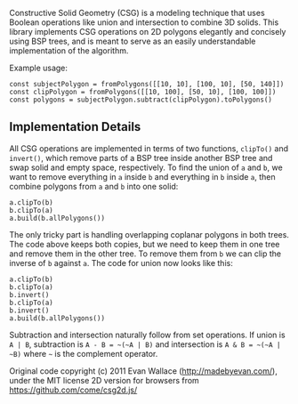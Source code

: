 Constructive Solid Geometry (CSG) is a modeling technique that uses Boolean
operations like union and intersection to combine 3D solids. This library
implements CSG operations on 2D polygons elegantly and concisely using BSP trees,
and is meant to serve as an easily understandable implementation of the
algorithm.

Example usage:

  ```
  const subjectPolygon = fromPolygons([[10, 10], [100, 10], [50, 140]])
  const clipPolygon = fromPolygons([[10, 100], [50, 10], [100, 100]])
  const polygons = subjectPolygon.subtract(clipPolygon).toPolygons()
  ```

## Implementation Details

All CSG operations are implemented in terms of two functions, `clipTo()` and
`invert()`, which remove parts of a BSP tree inside another BSP tree and swap
solid and empty space, respectively. To find the union of `a` and `b`, we
want to remove everything in `a` inside `b` and everything in `b` inside `a`,
then combine polygons from `a` and `b` into one solid:

  ```
  a.clipTo(b)
  b.clipTo(a)
  a.build(b.allPolygons())
  ```

The only tricky part is handling overlapping coplanar polygons in both trees.
The code above keeps both copies, but we need to keep them in one tree and
remove them in the other tree. To remove them from `b` we can clip the
inverse of `b` against `a`. The code for union now looks like this:

  ```
  a.clipTo(b)
  b.clipTo(a)
  b.invert()
  b.clipTo(a)
  b.invert()
  a.build(b.allPolygons())
  ```

Subtraction and intersection naturally follow from set operations. If
union is `A | B`, subtraction is `A - B = ~(~A | B)` and intersection is
`A & B = ~(~A | ~B)` where `~` is the complement operator.

Original code copyright (c) 2011 Evan Wallace (http://madebyevan.com/), under the MIT license
2D version for browsers from https://github.com/come/csg2d.js/
